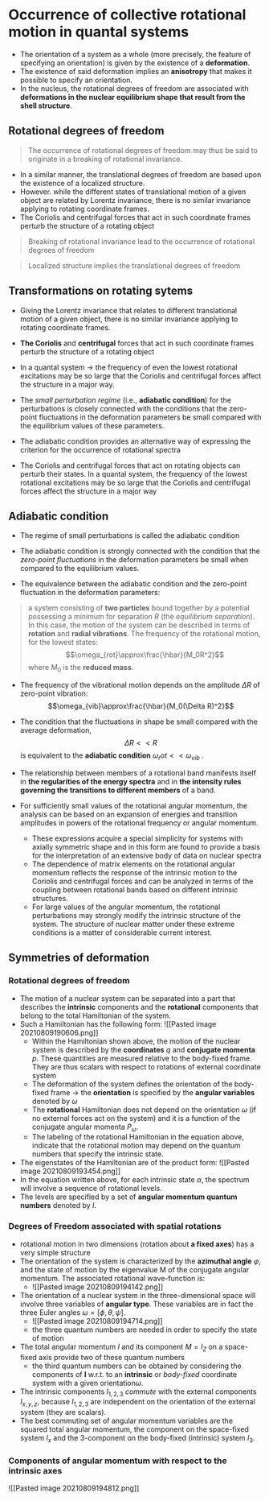 # Occurrence of collective rotational motion in quantal systems

- The orientation of a system as a whole (more precisely, the feature of specifying an orientation) is given by the existence of a **deformation**.
- The existence of said deformation implies an **anisotropy** that makes it possible to specify an orientation.
- In the nucleus, the rotational degrees of freedom are associated with **deformations in the nuclear equilibrium shape that result from the shell structure**.

## Rotational degrees of freedom

> The occurrence of rotational degrees of freedom may thus be said to originate in a breaking of rotational invariance. 

- In a similar manner, the translational degrees of freedom are based upon the existence of a localized structure.
- However. while the different states of translational motion of a given object are related by Lorentz invariance, there is no similar invariance applying to rotating coordinate frames.
- The Coriolis and centrifugal forces that act in such coordinate frames perturb the structure of a rotating object

> Breaking of rotational invariance lead to the occurrence of rotational degrees of freedom

> Localized structure implies the translational degrees of freedom

## Transformations on rotating sytems

- Giving the Lorentz invariance that relates to different translational motion of a given object, there is no similar invariance applying to rotating coordinate frames.

- **The Coriolis** and **centrifugal** forces that act in such coordinate frames perturb the structure of a rotating object

- In a quantal system -> the frequency of even the lowest rotational excitations may be so large that the Coriolis and centrifugal forces affect the structure in a major way.

- The *small perturbation regime* (i.e., **adiabatic condition**) for the perturbations is closely connected with the conditions that the zero-point fluctuations in the deformation parameters be small compared with the equilibrium values of these parameters.

- The adiabatic condition provides an alternative way of expressing the criterion for the occurrence of rotational spectra

- The Coriolis and centrifugal forces that act on rotating objects can perturb their states. In a quantal system, the frequency of the lowest rotational excitations may be so large that the Coriolis and centrifugal forces affect the structure in a major way

## Adiabatic condition

- The regime of small perturbations is called the adiabatic condition

- The adiabatic condition is strongly connected with the condition that the *zero-point fluctuations* in the deformation parameters be small when compared to the equilibrium values.

- The equivalence between the adiabatic condition and the zero-point fluctuation in the deformation parameters: 

> a system consisting of **two particles** bound together by a potential possessing a minimum for separation $R$ (the *equilibrium separation*). In this case, the motion of the system can be described in terms of **rotation** and **radial vibrations**. The frequency of the rotational motion, for the lowest states: $$\omega_{rot}\approx\frac{\hbar}{M_0R^2}$$ where $M_0$ is the **reduced mass**.

- The frequency of the vibrational motion depends on the amplitude $\Delta R$ of zero-point vibration: $$\omega_{vib}\approx\frac{\hbar}{M_0(\Delta R)^2}$$

- The condition that the fluctuations in shape be small compared with the average deformation, $$\Delta R << R$$ is equivalent to the **adiabatic condition** $\omega_rot<<\omega_{vib}$ .

- The relationship between members of a rotational band manifests itself in **the regularities of the energy spectra** and in **the intensity rules governing the transitions to different members** of a band.
- For sufficiently small values of the rotational angular momentum, the analysis can be based on an expansion of energies and transition amplitudes in powers of the rotational frequency or angular momentum. 
	- These expressions acquire a special simplicity for systems with axially symmetric shape and in this form are found to provide a basis for the interpretation of an extensive body of data on nuclear spectra
	- The dependence of matrix elements on the rotational angular momentum reflects the response of the intrinsic motion to the Coriolis and centrifugal forces and can be analyzed in terms of the coupling between rotational bands based on different intrinsic structures.
	- For large values of the angular momentum, the rotational perturbations may strongly modify the intrinsic structure of the system. The structure of nuclear matter under these extreme conditions is a matter of considerable current interest.

## Symmetries of deformation
### Rotational degrees of freedom

- The motion of a nuclear system can be separated into a part that describes the **intrinsic** components and the **rotational** components that belong to the total Hamiltonian of the system.
- Such a Hamiltonian has the following form: ![[Pasted image 20210809190606.png]]
	- Within the Hamiltonian shown above, the motion of the nuclear system is described by the **coordinates** $q$ and **conjugate momenta** $p$. These quantities are measured relative to the body-fixed frame. They are thus scalars with respect to rotations of external coordinate system
	- The deformation of the system defines the orientation of the body-fixed frame -> the **orientation** is specified by the **angular variables** denoted by $\omega$
	- The **rotational** Hamiltonian does not depend on the orientation $\omega$ (if no external forces act on the system) and it is a function of the conjugate angular momenta $P_\omega$.
	- The labeling of the rotational Hamiltonian in the equation above, indicate that the rotational motion may depend on the quantum numbers that specify the intrinsic state.
- The eigenstates of the Hamiltonian are of the product form: ![[Pasted image 20210809193454.png]]
- In the equation written above, for each intrinsic state $\alpha$, the spectrum will involve a sequence of rotational levels. 
- The levels are specified by a set of **angular momentum quantum numbers** denoted by $I$. 

### Degrees of Freedom associated with spatial rotations

- rotational motion in two dimensions (rotation about **a fixed axes**) has a very simple structure
- The orientation of the system is characterized by the **azimuthal angle** $\varphi$, and the state of motion by the eigenvalue M of the conjugate angular momentum. The associated rotational wave-function is:
	- ![[Pasted image 20210809194142.png]]
- The orientation of a nuclear system in the three-dimensional space will involve three variables of **angular type**. These variables are in fact the three Euler angles $\omega=[\phi,\theta,\psi]$.
	- ![[Pasted image 20210809194714.png]]
	- the three quantum numbers are needed in order to specify the state of motion
- The total angular momentum $I$ and its component $M=I_Z$ on a space-fixed axis provide two of these quantum numbers
	- the third quantum numbers can be obtained by considering the components of $\mathbf{I}$ w.r.t. to an **intrinsic** or *body-fixed* coordinate system with a given orientation$\omega$.
- The intrinsic components $I_{1,2,3}$ *commute* with the external components $I_{x,y,z}$, because $I_{1,2,3}$ are independent on the orientation of the external system (they are scalars).
- The best commuting set of angular momentum variables are the squared total angular momentum, the component on the space-fixed system $I_x$ and the 3-component on the body-fixed (intrinsic) system $I_3$.

### Components of angular momentum with respect to the intrinsic axes

![[Pasted image 20210809194812.png]]
